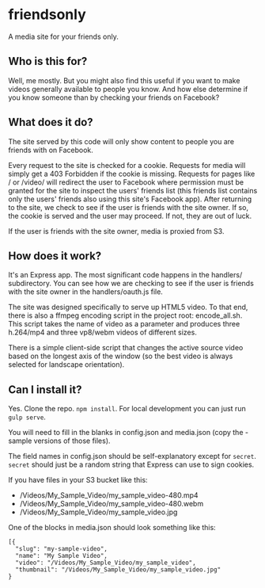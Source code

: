 # friendsonly
A media site for your friends only.

## Who is this for?
Well, me mostly. But you might also find this useful if you want to make videos generally available to people you know. And how else determine if you know someone than by checking your friends on Facebook?

## What does it do?
The site served by this code will only show content to people you are friends with on Facebook.

Every request to the site is checked for a cookie. Requests for media will simply get a 403 Forbidden if the cookie is missing. Requests for pages like / or /video/<slug> will redirect the user to Facebook where permission must be granted for the site to inspect the users' friends list (this friends list contains only the users' friends also using this site's Facebook app). After returning to the site, we check to see if the user is friends with the site owner. If so, the cookie is served and the user may proceed. If not, they are out of luck.

If the user is friends with the site owner, media is proxied from S3.

## How does it work?
It's an Express app. The most significant code happens in the handlers/ subdirectory. You can see how we are checking to see if the user is friends with the site owner in the handlers/oauth.js file.

The site was designed specifically to serve up HTML5 video. To that end, there is also a ffmpeg encoding script in the project root: encode_all.sh. This script takes the name of video as a parameter and produces three h.264/mp4 and three vp8/webm videos of different sizes.

There is a simple client-side script that changes the active source video based on the longest axis of the window (so the best video is always selected for landscape orientation).

## Can I install it?
Yes. Clone the repo. `npm install`. For local development you can just run `gulp serve`.

You will need to fill in the blanks in config.json and media.json (copy the -sample versions of those files).

The field names in config.json should be self-explanatory except for `secret`. `secret` should just be a random string that Express can use to sign cookies.

If you have files in your S3 bucket like this:

* /Videos/My\_Sample\_Video/my\_sample\_video-480.mp4
* /Videos/My\_Sample\_Video/my\_sample\_video-480.webm
* /Videos/My\_Sample\_Video/my\_sample\_video.jpg


One of the blocks in media.json should look something like this:

```
[{
  "slug": "my-sample-video",
  "name": "My Sample Video",
  "video": "/Videos/My_Sample_Video/my_sample_video",
  "thumbnail": "/Videos/My_Sample_Video/my_sample_video.jpg"
}
```
